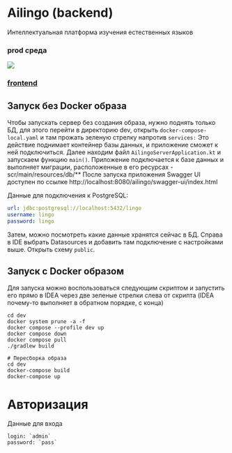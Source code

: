 # Ailingo (backend)

Интеллектуальная платформа изучения естественных языков

### prod среда
<a href="https://app.artux.net/ailingo/swagger-ui/index.html">
    <img src="https://img.shields.io/badge/Swagger-85EA2D?style=for-the-badge&logo=Swagger&logoColor=white" />
</a>

### [frontend](https://ailingo.artux.net/)

## Запуск без Docker образа
Чтобы запускать сервер без создания образа, нужно поднять только БД, 
для этого перейти в директорию dev, открыть `docker-compose-local.yaml` и там прожать зеленую стрелку напротив `services:`
Это действие поднимает контейнер базы данных, и приложение сможет к ней подключиться.
Далее находим файл `AilingoServerApplication.kt` и запускаем функцию `main()`.
Приложение подключается к базе данных и выполняет миграции, расположенные в его ресурсах - scr/main/resources/db/**
После запуска приложения Swagger UI доступен по ссылке http://localhost:8080/ailingo/swagger-ui/index.html

Данные для подключения к PostgreSQL:
```yaml
url: jdbc:postgresql://localhost:5432/lingo
username: lingo
password: lingo
```
Затем, можно посмотреть какие данные хранятся сейчас в БД. 
Справа в IDE выбрать Datasources и добавить там подключение с настройками выше.
Открыть схему `public`.

## Запуск c Docker образом
Для запуска можно воспользоваться следующим скриптом и запустить его прямо в IDEA через две зеленые стрелки слева от скрипта (IDEA почему-то выполняет в обратном порядке, с конца)
```shell
cd dev
docker system prune -a -f
docker compose --profile dev up
docker compose down   
docker compose pull  
./gradlew build
```

```shell
# Пересборка образа
cd dev
docker-compose build
docker-compose up
```

# Авторизация
Данные для входа 

```
login: `admin`
password: `pass`
```